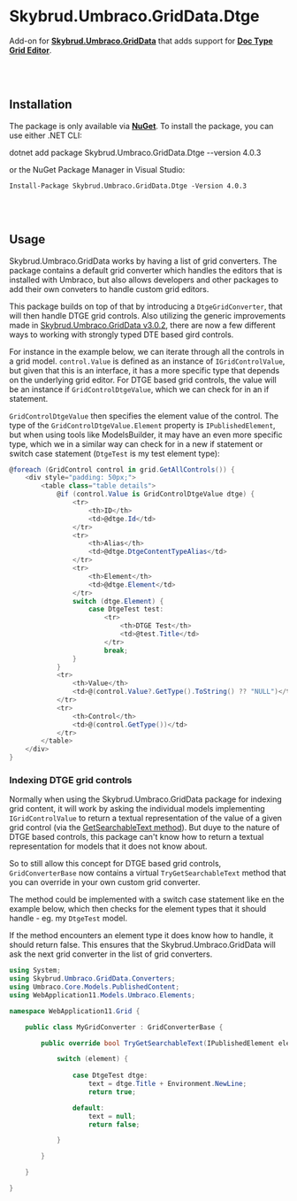# Skybrud.Umbraco.GridData.Dtge

Add-on for [**Skybrud.Umbraco.GridData**](https://github.com/skybrud/Skybrud.Umbraco.GridData) that adds support for [**Doc Type Grid Editor**](https://github.com/skttl/umbraco-doc-type-grid-editor).

<br /><br />

## Installation

The package is only available via [**NuGet**](https://www.nuget.org/packages/Skybrud.Umbraco.GridData.Dtge). To install the package, you can use either .NET CLI:

dotnet add package Skybrud.Umbraco.GridData.Dtge --version 4.0.3

or the NuGet Package Manager in Visual Studio:

```
Install-Package Skybrud.Umbraco.GridData.Dtge -Version 4.0.3
```




<br /><br />

## Usage

Skybrud.Umbraco.GridData works by having a list of grid converters. The package contains a default grid converter which handles the editors that is installed with Umbraco, but also allows developers and other packages to add their own conveters to handle custom grid editors.

This package builds on top of that by introducing a `DtgeGridConverter`, that will then handle DTGE grid controls. Also utilizing the generic improvements made in [Skybrud.Umbraco.GridData v3.0.2](https://github.com/skybrud/Skybrud.Umbraco.GridData/releases/tag/v3.0.2), there are now a few different ways to working with strongly typed DTE based gird controls.

For instance in the example below, we can iterate through all the controls in a grid model. `control.Value` is defined as an instance of `IGridControlValue`, but given that this is an interface, it has a more specific type that depends on the underlying grid editor. For DTGE based grid controls, the value will be an instance if `GridControlDtgeValue`, which we can check for in an if statement.

`GridControlDtgeValue` then specifies the element value of the control. The type of the `GridControlDtgeValue.Element` property is `IPublishedElement`, but when using tools like ModelsBuilder, it may have an even more specific type, which we in a similar way can check for in a new if statement or switch case statement (`DtgeTest` is my test element type):

```csharp
@foreach (GridControl control in grid.GetAllControls()) {
    <div style="padding: 50px;">
        <table class="table details">
            @if (control.Value is GridControlDtgeValue dtge) {
                <tr>
                    <th>ID</th>
                    <td>@dtge.Id</td>
                </tr>
                <tr>
                    <th>Alias</th>
                    <td>@dtge.DtgeContentTypeAlias</td>
                </tr>
                <tr>
                    <th>Element</th>
                    <td>@dtge.Element</td>
                </tr>
                switch (dtge.Element) {
                    case DtgeTest test:
                        <tr>
                            <th>DTGE Test</th>
                            <td>@test.Title</td>
                        </tr>
                        break;
                }
            }  
            <tr>
                <th>Value</th>
                <td>@(control.Value?.GetType().ToString() ?? "NULL")</td>
            </tr>
            <tr>
                <th>Control</th>
                <td>@(control.GetType())</td>
            </tr>
        </table>
    </div>
}
```

### Indexing DTGE grid controls

Normally when using the Skybrud.Umbraco.GridData package for indexing grid content, it will work by asking the individual models implementing `IGridControlValue` to return a textual representation of the value of a given grid control (via the [GetSearchableText method](https://github.com/skybrud/Skybrud.Umbraco.GridData/blob/v3/latest/src/Skybrud.Umbraco.GridData/Interfaces/IGridControlValue.cs#L26)). But duye to the nature of DTGE based controls, this package can't know how to return a textual representation for models that it does not know about.

So to still allow this concept for DTGE based grid controls, `GridConverterBase` now contains a virtual `TryGetSearchableText` method that you can override in your own custom grid converter.

The method could be implemented with a switch case statement like en the example below, which then checks for the element types that it should handle - eg. my `DtgeTest` model. 

If the method encounters an element type it does know how to handle, it should return false. This ensures that the Skybrud.Umbraco.GridData will ask the next grid converter in the list of grid converters.

```csharp
using System;
using Skybrud.Umbraco.GridData.Converters;
using Umbraco.Core.Models.PublishedContent;
using WebApplication11.Models.Umbraco.Elements;

namespace WebApplication11.Grid {

    public class MyGridConverter : GridConverterBase {

        public override bool TryGetSearchableText(IPublishedElement element, out string text) {

            switch (element) {
                
                case DtgeTest dtge:
                    text = dtge.Title + Environment.NewLine;
                    return true;

                default:
                    text = null;
                    return false;

            }

        }

    }

}
```
